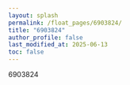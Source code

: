 ```yaml
---
layout: splash
permalink: /float_pages/6903824/
title: "6903824"
author_profile: false
last_modified_at: 2025-06-13
toc: false
---
```

 
6903824
